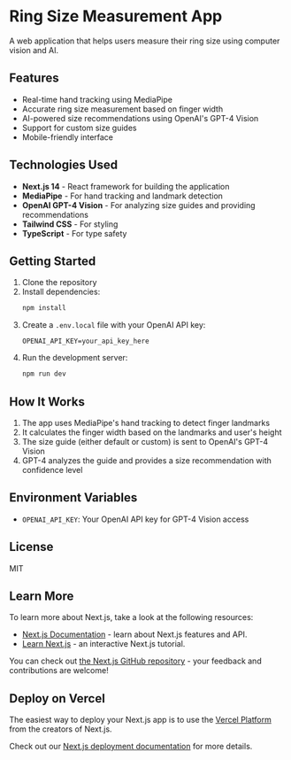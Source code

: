 # Ring Size Measurement App

A web application that helps users measure their ring size using computer vision and AI.

## Features

- Real-time hand tracking using MediaPipe
- Accurate ring size measurement based on finger width
- AI-powered size recommendations using OpenAI's GPT-4 Vision
- Support for custom size guides
- Mobile-friendly interface

## Technologies Used

- **Next.js 14** - React framework for building the application
- **MediaPipe** - For hand tracking and landmark detection
- **OpenAI GPT-4 Vision** - For analyzing size guides and providing recommendations
- **Tailwind CSS** - For styling
- **TypeScript** - For type safety

## Getting Started

1. Clone the repository
2. Install dependencies:
   ```bash
   npm install
   ```
3. Create a `.env.local` file with your OpenAI API key:
   ```
   OPENAI_API_KEY=your_api_key_here
   ```
4. Run the development server:
   ```bash
   npm run dev
   ```

## How It Works

1. The app uses MediaPipe's hand tracking to detect finger landmarks
2. It calculates the finger width based on the landmarks and user's height
3. The size guide (either default or custom) is sent to OpenAI's GPT-4 Vision
4. GPT-4 analyzes the guide and provides a size recommendation with confidence level

## Environment Variables

- `OPENAI_API_KEY`: Your OpenAI API key for GPT-4 Vision access

## License

MIT

## Learn More

To learn more about Next.js, take a look at the following resources:

- [Next.js Documentation](https://nextjs.org/docs) - learn about Next.js features and API.
- [Learn Next.js](https://nextjs.org/learn) - an interactive Next.js tutorial.

You can check out [the Next.js GitHub repository](https://github.com/vercel/next.js) - your feedback and contributions are welcome!

## Deploy on Vercel

The easiest way to deploy your Next.js app is to use the [Vercel Platform](https://vercel.com/new?utm_medium=default-template&filter=next.js&utm_source=create-next-app&utm_campaign=create-next-app-readme) from the creators of Next.js.

Check out our [Next.js deployment documentation](https://nextjs.org/docs/app/building-your-application/deploying) for more details.
